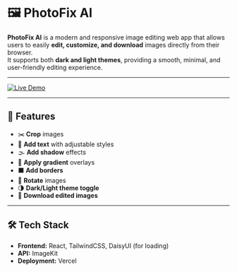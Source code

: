 # 🖼️ PhotoFix AI

**PhotoFix AI** is a modern and responsive image editing web app that allows users to easily **edit, customize, and download** images directly from their browser.  
It supports both **dark and light themes**, providing a smooth, minimal, and user-friendly editing experience.

---

[![Live Demo](https://img.shields.io/badge/Live-Demo-blue?style=for-the-badge&logo=vercel)](https://photo-fix-ai-hjln.vercel.app/)

---

## 🚀 Features

- ✂️ **Crop** images  
- 📝 **Add text** with adjustable styles  
- 🌫️ **Add shadow** effects  
- 🎨 **Apply gradient** overlays  
- ⬛ **Add borders**  
- 🔄 **Rotate** images  
- 🌗 **Dark/Light theme toggle**  
- 💾 **Download edited images**

---

## 🛠️ Tech Stack

- **Frontend:** React, TailwindCSS, DaisyUI (for loading)
- **API:** ImageKit  
- **Deployment:** Vercel 
